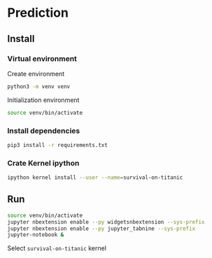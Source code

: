 # Prediction

## Install

### Virtual environment

Create environment

```bash
python3 -m venv venv
```

Initialization environment

```bash
source venv/bin/activate
```

### Install dependencies

```bash
pip3 install -r requirements.txt
```

### Crate Kernel ipython

```bash
ipython kernel install --user --name=survival-on-titanic
```

## Run

```bash
source venv/bin/activate
jupyter nbextension enable --py widgetsnbextension --sys-prefix
jupyter nbextension enable --py jupyter_tabnine --sys-prefix
jupyter-notebook &
```

Select `survival-on-titanic` kernel
